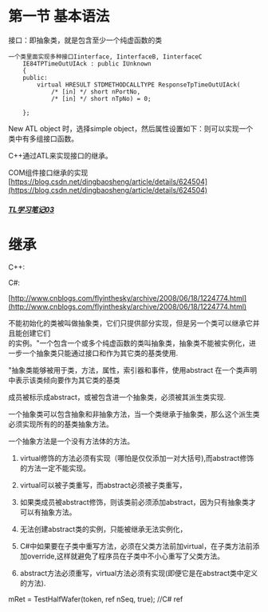 # 第一节 基本语法

接口：即抽象类，就是包含至少一个纯虚函数的类

```
一个类里面实现多种接口Iinterface, IinterfaceB, IinterfaceC
    IE84TPTimeOutUIAck : public IUnknown
    {
    public:
        virtual HRESULT STDMETHODCALLTYPE ResponseTpTimeOutUIAck( 
            /* [in] */ short nPortNo,
            /* [in] */ short nTpNo) = 0;

    };
```

New ATL object 时，选择simple object，然后属性设置如下：则可以实现一个类中有多组接口函数。

C++通过ATL来实现接口的继承。

COM组件接口继承的实现 [https://blog.csdn.net/dingbaosheng/article/details/624504](https://blog.csdn.net/dingbaosheng/article/details/624504)

##### [TL学习笔记03](http://wallimn.iteye.com/blog/327853)

# 继承

C++:

C\#:

[http://www.cnblogs.com/flyinthesky/archive/2008/06/18/1224774.html](http://www.cnblogs.com/flyinthesky/archive/2008/06/18/1224774.html)

不能初始化的类被叫做抽象类，它们只提供部分实现，但是另一个类可以继承它并且能创建它们  
的实例。"一个包含一个或多个纯虚函数的类叫抽象类，抽象类不能被实例化，进一步一个抽象类只能通过接口和作为其它类的基类使用.

"抽象类能够被用于类，方法，属性，索引器和事件，使用abstract 在一个类声明中表示该类倾向要作为其它类的基类

成员被标示成abstract，或被包含进一个抽象类，必须被其派生类实现.

一个抽象类可以包含抽象和非抽象方法，当一个类继承于抽象类，那么这个派生类必须实现所有的的基类抽象方法。

一个抽象方法是一个没有方法体的方法。

1. virtual修饰的方法必须有实现（哪怕是仅仅添加一对大括号\),而abstract修饰的方法一定不能实现。

2. virtual可以被子类重写，而abstract必须被子类重写，

3. 如果类成员被abstract修饰，则该类前必须添加abstract，因为只有抽象类才可以有抽象方法。

4. 无法创建abstract类的实例，只能被继承无法实例化，

5. C\#中如果要在子类中重写方法，必须在父类方法前加virtual，在子类方法前添加override,这样就避免了程序员在子类中不小心重写了父类方法。

6. abstract方法必须重写，virtual方法必须有实现\(即便它是在abstract类中定义的方法\).

mRet = TestHalfWafer\(token, ref nSeq, true\);  //C\# ref

